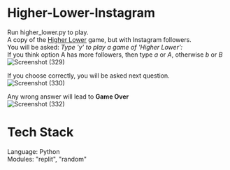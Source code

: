 # Higher-Lower-Instagram
Run higher_lower.py to play.<br>
A copy of the <a href="https://www.higherlowergame.com/">Higher Lower</a> game, but with Instagram followers.<br>
You will be asked: <em>Type 'y' to play a game of 'Higher Lower':</em><br>
If you think option A has more followers, then type <em>a</em> or <em>A</em>, otherwise <em>b</em> or <em>B</em>
![Screenshot (329)](https://github.com/prateekkumaroriginal/Higher-Lower-Instagram/assets/89418989/0295d9c1-9fa3-4fa2-9ed6-32eb7c9265a0)<br>

If you choose correctly, you will be asked next question.
![Screenshot (330)](https://github.com/prateekkumaroriginal/Higher-Lower-Instagram/assets/89418989/77cdb978-2dc2-4ab1-aa9d-6cf93400084b)<br>

Any wrong answer will lead to <strong>Game Over</strong><br>
![Screenshot (332)](https://github.com/prateekkumaroriginal/Higher-Lower-Instagram/assets/89418989/5423d4d4-e27e-455c-8493-5faeaca0dec7)<br>

# Tech Stack
Language: Python <br>
Modules: "replit", "random"
